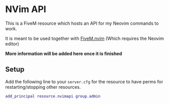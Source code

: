 # NVim API

This is a FiveM resource which hosts an API for my Neovim commands to work.

It is meant to be used together with
[FiveM.nvim](https://github.com/Z3rio/FiveM.nvim) (Which requires the Neovim
editor)

**More information will be added here once it is finished**

## Setup

Add the following line to your `server.cfg` for the resource to have perms for
restarting/stopping other resources.

```lua
add_principal resource.nvimapi group.admin
```
